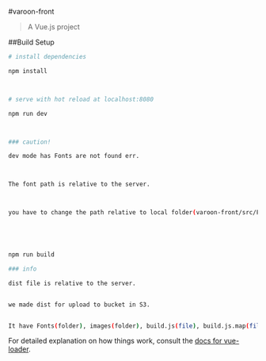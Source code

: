 #varoon-front

> A Vue.js project

##Build Setup

```bash
# install dependencies

npm install



# serve with hot reload at localhost:8080

npm run dev



### caution!

dev mode has Fonts are not found err.



The font path is relative to the server.



you have to change the path relative to local folder(varoon-front/src/Fonts)





npm run build

### info

dist file is relative to the server.


we made dist for upload to bucket in S3.


It have Fonts(folder), images(folder), build.js(file), build.js.map(file), index.html(file) in same directory.
```

For detailed explanation on how things work, consult the [docs for vue-loader](http://vuejs.github.io/vue-loader).
